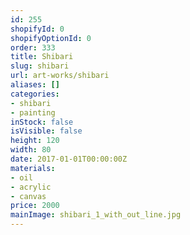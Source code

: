 ```yaml
---
id: 255
shopifyId: 0
shopifyOptionId: 0
order: 333
title: Shibari
slug: shibari
url: art-works/shibari
aliases: []
categories:
- shibari
- painting
inStock: false
isVisible: false
height: 120
width: 80
date: 2017-01-01T00:00:00Z
materials:
- oil
- acrylic
- canvas
price: 2000
mainImage: shibari_1_with_out_line.jpg
---
```

